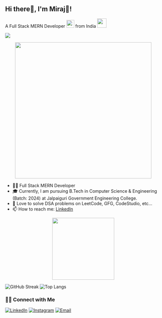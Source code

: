 ## Hi there👋, I'm Miraj👦!
A Full Stack MERN Developer <img src="https://media.giphy.com/media/WUlplcMpOCEmTGBtBW/giphy.gif" width="25"> from India <img src="https://media.giphy.com/media/z5i7CdtKqVotB9mz7h/giphy.gif" width="30">

![](https://komarev.com/ghpvc/?username=Miraj8280)

<p align="center"><img src="https://media.giphy.com/media/L8K62iTDkzGX6/giphy.gif" width="440"></p>

- 👨‍💻 Full Stack MERN Developer
- 🎓 Currently, I am pursuing B.Tech in Computer Science & Engineering (Batch: 2024) at Jalpaiguri Government Engineering College.
- 💚 Love to solve DSA problems on LeetCode, GFG, CodeStudio, etc...
- 📫 How to reach me: [LinkedIn](https://www.linkedin.com/in/miraj-asraf/) 

<p align="center"> <img src="https://media.giphy.com/media/USV0ym3bVWQJJmNu3N/giphy.gif" width="200"> </p>

![GitHub Streak](https://streak-stats.demolab.com/?user=Miraj8280&theme=tokyonight)
![Top Langs](https://github-readme-stats.vercel.app/api/top-langs/?username=Miraj8280&theme=tokyonight&layout=compact)


<h3> 🤝🏻 Connect with Me </h3>

<p>
<a href="https://www.linkedin.com/in/miraj-asraf/"><img alt="LinkedIn" src="https://img.shields.io/badge/LinkedIn-Miraj%20Asraf-blue?style=flat-square&logo=linkedin"></a>
<a href="https://www.instagram.com/miraj_asraf/"><img alt="Instagram" src="https://img.shields.io/badge/Instagram-miraj_asraf-tomato?style=flat-square&logo=instagram"></a>
<a href="mailto:mirajasraf786@gmail.com"><img alt="Email" src="https://img.shields.io/badge/Email-mirajasraf786@gmail.com-blue?style=flat-square&logo=gmail"></a>
</p>

